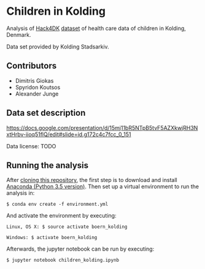 # Children in Kolding

Analysis of [Hack4DK](https://hack4.dk/) [dataset](https://docs.google.com/spreadsheets/d/1hDJItyQqaeRTbo30C1y4fHPzp4Q4tlQHoCCKSJwv2iQ/edit#gid=0)
of health care data of children in Kolding, Denmark.

Data set provided by Kolding Stadsarkiv.


## Contributors

- Dimitris Giokas
- Spyridon Koutsos
- Alexander Junge 

## Data set description

https://docs.google.com/presentation/d/15mj11bR5NTpB5tvF5AZXkwjRH3NxtHrbv-iioq51flQ/edit#slide=id.g172c4c7fcc_0_151

Data license: TODO

## Running the analysis

After [cloning this repository](https://help.github.com/articles/cloning-a-repository/),
the first step is to download and install [Anaconda (Python 3.5 version)](https://www.continuum.io/downloads).
Then set up a virtual environment to run the analysis in:

```
$ conda env create -f environment.yml
```

And activate the environment by executing:

```
Linux, OS X: $ source activate boern_kolding

Windows: $ activate boern_kolding
```

Afterwards, the jupyter notebook can be run by executing:

```
$ jupyter notebook children_kolding.ipynb
```


